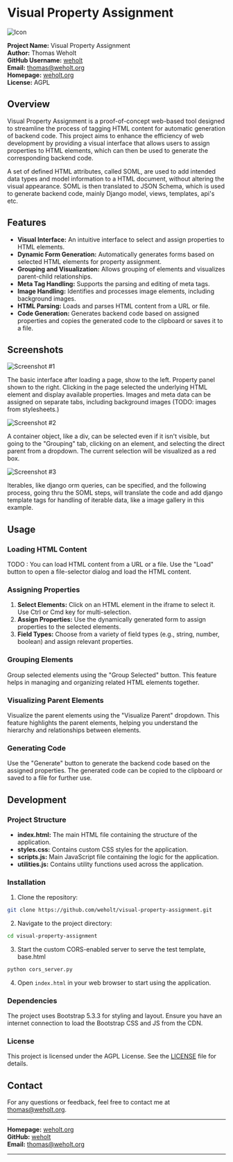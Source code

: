 # Visual Property Assignment
![Icon](icon.webp)

**Project Name:** Visual Property Assignment  
**Author:** Thomas Weholt  
**GitHub Username:** [weholt](https://github.com/weholt)  
**Email:** [thomas@weholt.org](mailto:thomas@weholt.org)  
**Homepage:** [weholt.org](https://weholt.org)  
**License:** AGPL

## Overview

Visual Property Assignment is a proof-of-concept web-based tool designed to streamline the process of tagging HTML content for automatic generation of backend code. This project aims to enhance the efficiency of web development by providing a visual interface that allows users to assign properties to HTML elements, which can then be used to generate the corresponding backend code. 

A set of defined HTML attributes, called SOML, are used to add intended data types and model information to a HTML document,
without altering the visual appearance. SOML is then translated to JSON Schema, which is used to generate backend code, 
mainly Django model, views, templates, api's etc. 

## Features

- **Visual Interface:** An intuitive interface to select and assign properties to HTML elements.
- **Dynamic Form Generation:** Automatically generates forms based on selected HTML elements for property assignment.
- **Grouping and Visualization:** Allows grouping of elements and visualizes parent-child relationships.
- **Meta Tag Handling:** Supports the parsing and editing of meta tags.
- **Image Handling:** Identifies and processes image elements, including background images.
- **HTML Parsing:** Loads and parses HTML content from a URL or file.
- **Code Generation:** Generates backend code based on assigned properties and copies the generated code to the clipboard or saves it to a file.

## Screenshots

![Screenshot #1](ui.png)

The basic interface after loading a page, show to the left. Property panel shown to the right. Clicking in the page selected the underlying HTML element and display available properties. Images and meta data can be assigned on separate tabs, including background images (TODO: images from stylesheets.)

![Screenshot #2](ui2.png)

A container object, like a div, can be selected even if it isn't visible, but going to the "Grouping" tab, clicking on an element, and selecting the direct parent from a dropdown. The current selection will be visualized as a red box.

![Screenshot #3](ui3.png)

Iterables, like django orm queries, can be specified, and the following process, going thru the SOML steps, will translate the code and add django template tags for handling of iterable data, like a image gallery in this example.

## Usage

### Loading HTML Content

TODO : You can load HTML content from a URL or a file. Use the "Load" button to open a file-selector dialog and load the HTML content.

### Assigning Properties

1. **Select Elements:** Click on an HTML element in the iframe to select it. Use Ctrl or Cmd key for multi-selection.
2. **Assign Properties:** Use the dynamically generated form to assign properties to the selected elements.
3. **Field Types:** Choose from a variety of field types (e.g., string, number, boolean) and assign relevant properties.

### Grouping Elements

Group selected elements using the "Group Selected" button. This feature helps in managing and organizing related HTML elements together.

### Visualizing Parent Elements

Visualize the parent elements using the "Visualize Parent" dropdown. This feature highlights the parent elements, helping you understand the hierarchy and relationships between elements.

### Generating Code

Use the "Generate" button to generate the backend code based on the assigned properties. The generated code can be copied to the clipboard or saved to a file for further use.

## Development

### Project Structure

- **index.html:** The main HTML file containing the structure of the application.
- **styles.css:** Contains custom CSS styles for the application.
- **scripts.js:** Main JavaScript file containing the logic for the application.
- **utilities.js:** Contains utility functions used across the application.

### Installation

1. Clone the repository:

```bash
git clone https://github.com/weholt/visual-property-assignment.git
```

2. Navigate to the project directory:

```bash
cd visual-property-assignment
```

3. Start the custom CORS-enabled server to serve the test template, base.html

``` bash
python cors_server.py
```

4. Open `index.html` in your web browser to start using the application.

### Dependencies

The project uses Bootstrap 5.3.3 for styling and layout. Ensure you have an internet connection to load the Bootstrap CSS and JS from the CDN.

### License

This project is licensed under the AGPL License. See the [LICENSE](LICENSE) file for details.

## Contact

For any questions or feedback, feel free to contact me at [thomas@weholt.org](mailto:thomas@weholt.org).


---

**Homepage:** [weholt.org](https://weholt.org)  
**GitHub:** [weholt](https://github.com/weholt)  
**Email:** [thomas@weholt.org](mailto:thomas@weholt.org)

---
